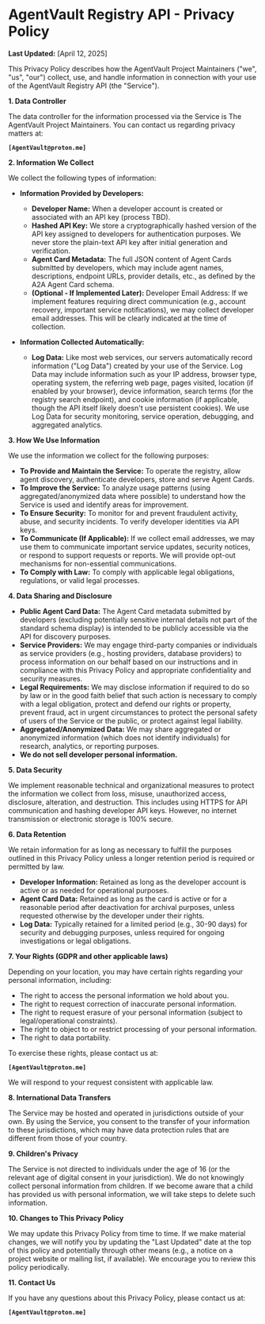 # AgentVault Registry API - Privacy Policy

**Last Updated:** [April 12, 2025]

This Privacy Policy describes how the AgentVault Project Maintainers ("we", "us", "our") collect, use, and handle information in connection with your use of the AgentVault Registry API (the "Service").

**1. Data Controller**

The data controller for the information processed via the Service is The AgentVault Project Maintainers. You can contact us regarding privacy matters at:

**`[AgentVault@proton.me]`**


**2. Information We Collect**

We collect the following types of information:

*   **Information Provided by Developers:**
    *   **Developer Name:** When a developer account is created or associated with an API key (process TBD).
    *   **Hashed API Key:** We store a cryptographically hashed version of the API key assigned to developers for authentication purposes. We never store the plain-text API key after initial generation and verification.
    *   **Agent Card Metadata:** The full JSON content of Agent Cards submitted by developers, which may include agent names, descriptions, endpoint URLs, provider details, etc., as defined by the A2A Agent Card schema.
    *   **(Optional - If Implemented Later):** Developer Email Address: If we implement features requiring direct communication (e.g., account recovery, important service notifications), we may collect developer email addresses. This will be clearly indicated at the time of collection.

*   **Information Collected Automatically:**
    *   **Log Data:** Like most web services, our servers automatically record information ("Log Data") created by your use of the Service. Log Data may include information such as your IP address, browser type, operating system, the referring web page, pages visited, location (if enabled by your browser), device information, search terms (for the registry search endpoint), and cookie information (if applicable, though the API itself likely doesn't use persistent cookies). We use Log Data for security monitoring, service operation, debugging, and aggregated analytics.

**3. How We Use Information**

We use the information we collect for the following purposes:

*   **To Provide and Maintain the Service:** To operate the registry, allow agent discovery, authenticate developers, store and serve Agent Cards.
*   **To Improve the Service:** To analyze usage patterns (using aggregated/anonymized data where possible) to understand how the Service is used and identify areas for improvement.
*   **To Ensure Security:** To monitor for and prevent fraudulent activity, abuse, and security incidents. To verify developer identities via API keys.
*   **To Communicate (If Applicable):** If we collect email addresses, we may use them to communicate important service updates, security notices, or respond to support requests or reports. We will provide opt-out mechanisms for non-essential communications.
*   **To Comply with Law:** To comply with applicable legal obligations, regulations, or valid legal processes.

**4. Data Sharing and Disclosure**

*   **Public Agent Card Data:** The Agent Card metadata submitted by developers (excluding potentially sensitive internal details not part of the standard schema display) is intended to be publicly accessible via the API for discovery purposes.
*   **Service Providers:** We may engage third-party companies or individuals as service providers (e.g., hosting providers, database providers) to process information on our behalf based on our instructions and in compliance with this Privacy Policy and appropriate confidentiality and security measures.
*   **Legal Requirements:** We may disclose information if required to do so by law or in the good faith belief that such action is necessary to comply with a legal obligation, protect and defend our rights or property, prevent fraud, act in urgent circumstances to protect the personal safety of users of the Service or the public, or protect against legal liability.
*   **Aggregated/Anonymized Data:** We may share aggregated or anonymized information (which does not identify individuals) for research, analytics, or reporting purposes.
*   **We do not sell developer personal information.**

**5. Data Security**

We implement reasonable technical and organizational measures to protect the information we collect from loss, misuse, unauthorized access, disclosure, alteration, and destruction. This includes using HTTPS for API communication and hashing developer API keys. However, no internet transmission or electronic storage is 100% secure.

**6. Data Retention**

We retain information for as long as necessary to fulfill the purposes outlined in this Privacy Policy unless a longer retention period is required or permitted by law.

*   **Developer Information:** Retained as long as the developer account is active or as needed for operational purposes.
*   **Agent Card Data:** Retained as long as the card is active or for a reasonable period after deactivation for archival purposes, unless requested otherwise by the developer under their rights.
*   **Log Data:** Typically retained for a limited period (e.g., 30-90 days) for security and debugging purposes, unless required for ongoing investigations or legal obligations.

**7. Your Rights (GDPR and other applicable laws)**

Depending on your location, you may have certain rights regarding your personal information, including:

*   The right to access the personal information we hold about you.
*   The right to request correction of inaccurate personal information.
*   The right to request erasure of your personal information (subject to legal/operational constraints).
*   The right to object to or restrict processing of your personal information.
*   The right to data portability.

To exercise these rights, please contact us at:

**`[AgentVault@proton.me]`**


We will respond to your request consistent with applicable law.

**8. International Data Transfers**

The Service may be hosted and operated in jurisdictions outside of your own. By using the Service, you consent to the transfer of your information to these jurisdictions, which may have data protection rules that are different from those of your country.

**9. Children's Privacy**

The Service is not directed to individuals under the age of 16 (or the relevant age of digital consent in your jurisdiction). We do not knowingly collect personal information from children. If we become aware that a child has provided us with personal information, we will take steps to delete such information.

**10. Changes to This Privacy Policy**

We may update this Privacy Policy from time to time. If we make material changes, we will notify you by updating the "Last Updated" date at the top of this policy and potentially through other means (e.g., a notice on a project website or mailing list, if available). We encourage you to review this policy periodically.

**11. Contact Us**

If you have any questions about this Privacy Policy, please contact us at:

**`[AgentVault@proton.me]`**



